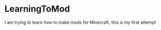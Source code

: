 LearningToMod
=============

I am trying to learn how to make mods for Minecraft, this is my first attempt
